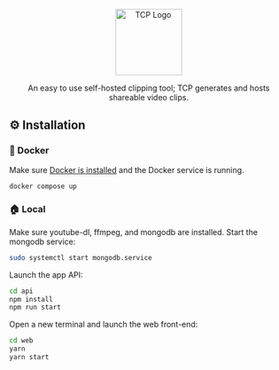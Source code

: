 <p align="center">
  <img src="https://openclipart.org/image/800px/249421" width="120" alt="TCP Logo" />
</p>
<p align="center">An easy to use self-hosted clipping tool; TCP generates and hosts shareable video clips. </p>

## ⚙️ Installation
### 🐋 Docker
Make sure [Docker is installed](https://docs.docker.com/get-docker/) and the Docker service is running.
```bash
docker compose up
```
### 🏠 Local
Make sure youtube-dl, ffmpeg, and mongodb are installed. Start the mongodb service:
```bash
sudo systemctl start mongodb.service
```
Launch the app API:
```bash
cd api
npm install
npm run start
```
Open a new terminal and launch the web front-end:
```bash
cd web
yarn
yarn start
```
